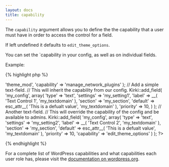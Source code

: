 ```yaml
---
layout: docs
title: capability
---
```


The `capability` argument allows you to define the the capability that a user must have in order to access the control for a field.

If left undefined it defaults to `edit_theme_options`.

You can set the `capability in your config, as well as on individual fields.

Example:

{% highlight php %}
<?php
// Only allow network admins to access options in this config
Kirki::add_config( 'my_config', array(
	'option_type' => 'theme_mod',
	'capability'  => 'manage_network_plugins'
);

// Add a simple text-field.
// This will inherit the capability from our config.
Kirki::add_field( 'my_config', array(
	'type'     => 'text',
	'settings' => 'my_setting1',
	'label'    => __( 'Text Control 1', 'my_textdomain' ),
	'section'  => 'my_section',
	'default'  => esc_attr__( 'This is a defualt value', 'my_textdomain' ),
	'priority' => 10,
) );

// Another text-field.
// This will override the capability of the config and be available to admins.
Kirki::add_field( 'my_config', array(
	'type'        => 'text',
	'settings'    => 'my_setting2',
	'label'       => __( 'Text Control 2', 'my_textdomain' ),
	'section'     => 'my_section',
	'default'     => esc_attr__( 'This is a defualt value', 'my_textdomain' ),
	'priority'    => 10,
	'capability'  => 'edit_theme_options'
) );
?>
{% endhighlight %}

For a complete list of WordPress capabilities and what capabilities each user role has, please visit the [documentation on wordpress.org](https://codex.wordpress.org/Roles_and_Capabilities).
